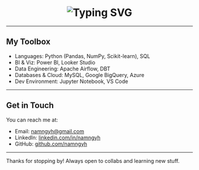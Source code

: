 <!-- Title with Typing Effect -->
<h1 align="center">
  <img src="https://readme-typing-svg.herokuapp.com?font=Fira+Code&weight=700&size=32&duration=1000&pause=800&color=FFD700&center=true&vCenter=true&width=600&lines=MY+DATA+PORTFOLIO" alt="Typing SVG" />
</h1>

---

## My Toolbox

- Languages: Python (Pandas, NumPy, Scikit-learn), SQL  
- BI & Viz: Power BI, Looker Studio  
- Data Engineering: Apache Airflow, DBT  
- Databases & Cloud: MySQL, Google BigQuery, Azure  
- Dev Environment: Jupyter Notebook, VS Code  

---

## Get in Touch

You can reach me at:  
- Email: namngyh@gmail.com  
- LinkedIn: [linkedin.com/in/namngyh](https://www.linkedin.com/in/namngyh)  
- GitHub: [github.com/namngyh](https://github.com/namngyh)

---

Thanks for stopping by! Always open to collabs and learning new stuff.  
